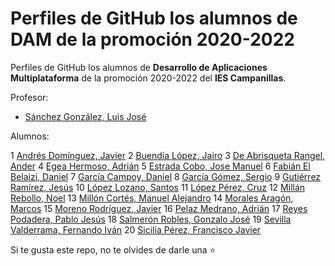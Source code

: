# Perfiles de GitHub los alumnos de DAM de la promoción 2020-2022

Perfiles de GitHub los alumnos de **Desarrollo de Aplicaciones Multiplataforma** de la promoción 2020-2022 del **IES Campanillas**.

Profesor:

* [Sánchez González, Luis José](https://github.com/luisjosesanchez)

Alumnos:

1 [Andrés Domínguez, Javier](https://github.com/javierandresaluiescampanillas)
2 [Buendía López, Jairo](https://github.com/jairobuendia)
3 [De Abrisqueta Rangel, Ander](https://github.com/AnderDeAbrisqueta)
4 [Egea Hermoso, Adrián](https://github.com/AdrianEgeaHermoso)
5 [Estrada Cobo, Jose Manuel](https://github.com/JoseEstradaC)
6 [Fabián El Belaizi, Daniel](https://github.com/Danny-06)
7 [García Campoy, Daniel](https://github.com/DanielGarciaCampoy)
8 [García Gómez, Sergio](https://github.com/SergioGarciaGomez)
9 [Gutiérrez Ramírez, Jesús](https://github.com/Jesus-GR)
10 [López Lozano, Santos](https://github.com/SantosLopezLozano)
11 [López Pérez, Cruz](https://github.com/mcruzlp)
12 [Millán Rebollo, Noel](https://github.com/NoelMillan)
13 [Millón Cortés, Manuel Alejandro](https://github.com/ManuelMillon)
14 [Morales Aragón, Marcos](https://github.com/MarcosMoralesAragon)
15 [Moreno Rodríguez, Javier](https://github.com/Javiemr)
16 [Pelaz Medrano, Adrián](https://github.com/AdrianPelaz)
17 [Reyes Podadera, Pablo Jesús](https://github.com/PabloJesusReyes)
18 [Salmerón Robles, Gonzalo José](https://github.com/gonzalosalmeron)
19 [Sevilla Valderrama, Fernando Iván](https://github.com/FESEVA)
20 [Sicilia Pérez, Francisco Javier](https://github.com/FranSiciliaPerez)

Si te gusta este repo, no te olvides de darle una :star:
